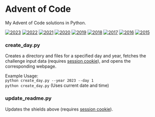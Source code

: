 # Advent of Code
My Advent of Code solutions in Python.
<!-- SHIELDS_START --> 
[![2023](https://img.shields.io/badge/2023-13★-d7d09c?style=flat-square)](https://adventofcode.com/2023) [![2022](https://img.shields.io/badge/2022-22★-dbcf76?style=flat-square)](https://adventofcode.com/2022) [![2021](https://img.shields.io/badge/2021-0★-d3d3d3?style=flat-square)](https://adventofcode.com/2021) [![2020](https://img.shields.io/badge/2020-0★-d3d3d3?style=flat-square)](https://adventofcode.com/2020) [![2019](https://img.shields.io/badge/2019-0★-d3d3d3?style=flat-square)](https://adventofcode.com/2019) [![2018](https://img.shields.io/badge/2018-0★-d3d3d3?style=flat-square)](https://adventofcode.com/2018) [![2017](https://img.shields.io/badge/2017-0★-d3d3d3?style=flat-square)](https://adventofcode.com/2017) [![2016](https://img.shields.io/badge/2016-0★-d3d3d3?style=flat-square)](https://adventofcode.com/2016) [![2015](https://img.shields.io/badge/2015-9★-d6d1ad?style=flat-square)](https://adventofcode.com/2015)
<!-- SHIELDS_END -->


### create_day.py
Creates a directory and files for a specified day and year, fetches the challenge input data (requires [session cookie](/session_cookie.json)), and opens the corresponding webpage.

Example Usage:\
`python create_day.py --year 2023 --day 1`\
`python create_day.py` (Uses current date and time)

### update_readme.py
Updates the shields above (requires [session cookie](/session_cookie.json)).
